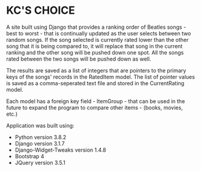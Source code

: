 # KC'S CHOICE

A site built using Django that provides a ranking order of Beatles songs - best to worst - that is continually updated as the user selects between two random songs. If the song selected is currently rated lower than the other song that it is being compared to, it will replace that song in the current ranking and the other song will be pushed down one spot. All the songs rated between the two songs will be pushed down as well.

The results are saved as a list of integers that are pointers to the primary keys of the songs' records in the RatedItem model. The list of pointer values is saved as a comma-seperated text file and stored in the CurrentRating model.

Each model has a foreign key field - ItemGroup - that can be used in the future to expand the program to compare other items - (books, movies, etc.)

Application was built using: 
* Python version 3.8.2
* Django version 3.1.7
* Django-Widget-Tweaks version 1.4.8
* Bootstrap 4
* JQuery version 3.5.1
